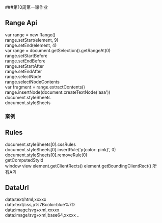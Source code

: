 ###第10周第一课作业
## Range Api
var range = new Range() \
range.setStart(element, 9) \
range.setEnd(element, 4) \
var range = document.getSelection().getRangeAt(0) \
range.setStartBefore \
range.setEndBefore \
range.setStartAfter \
range.setEndAfter \
range.selectNode \
range.selectNodeContents \
var fragment = range.extractContents() \
range.insertNode(document.createTextNode('aaa')) \
document.styleSheets \
document.styleSheets
### 案例
## Rules
document.styleSheets[0].cssRules \
document.styleSheets[0].insertRule('p{color: pink}', 0) \
document.styleSheets[0].removeRule(0) \
getComputedStyld \
window
view
element.getClientRects()
element.getBoundingClientRect()
所有API
## DataUrl
data:text/html,xxxxx \
data:text/css,p%7Bcolor:blue%7D \
data:image/svg+xml,xxxxx \
data:image/svg+xml;base64,xxxxx
..